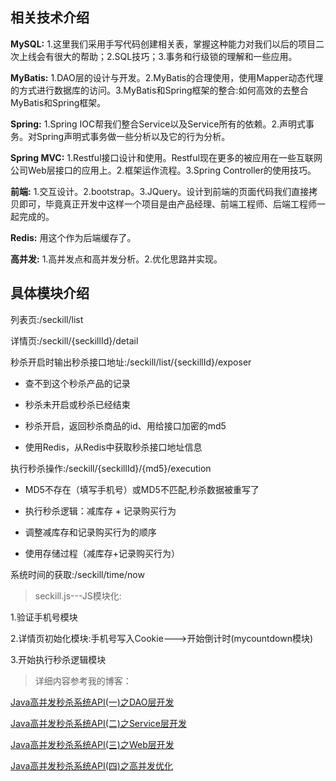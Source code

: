 ## 相关技术介绍

**MySQL:** 1.这里我们采用手写代码创建相关表，掌握这种能力对我们以后的项目二次上线会有很大的帮助；2.SQL技巧；3.事务和行级锁的理解和一些应用。

**MyBatis:** 1.DAO层的设计与开发。2.MyBatis的合理使用，使用Mapper动态代理的方式进行数据库的访问。3.MyBatis和Spring框架的整合:如何高效的去整合MyBatis和Spring框架。

**Spring:** 1.Spring IOC帮我们整合Service以及Service所有的依赖。2.声明式事务。对Spring声明式事务做一些分析以及它的行为分析。

**Spring MVC:** 1.Restful接口设计和使用。Restful现在更多的被应用在一些互联网公司Web层接口的应用上。2.框架运作流程。3.Spring Controller的使用技巧。

**前端:** 1.交互设计。2.bootstrap。3.JQuery。设计到前端的页面代码我们直接拷贝即可，毕竟真正开发中这样一个项目是由产品经理、前端工程师、后端工程师一起完成的。

**Redis:** 用这个作为后端缓存了。

**高并发:** 1.高并发点和高并发分析。2.优化思路并实现。

## 具体模块介绍

列表页:/seckill/list

详情页:/seckill/{seckillId}/detail

秒杀开启时输出秒杀接口地址:/seckill/list/{seckillId}/exposer

* 查不到这个秒杀产品的记录

* 秒杀未开启或秒杀已经结束

* 秒杀开启，返回秒杀商品的id、用给接口加密的md5

* 使用Redis，从Redis中获取秒杀接口地址信息

执行秒杀操作:/seckill/{seckillId}/{md5}/execution

* MD5不存在（填写手机号）或MD5不匹配,秒杀数据被重写了

* 执行秒杀逻辑：减库存 + 记录购买行为

* 调整减库存和记录购买行为的顺序

* 使用存储过程（减库存+记录购买行为）

系统时间的获取:/seckill/time/now

> seckill.js---JS模块化:

1.验证手机号模块

2.详情页初始化模块:手机号写入Cookie--->开始倒计时(mycountdown模块)

3.开始执行秒杀逻辑模块

> 详细内容参考我的博客：

[Java高并发秒杀系统API(一)之DAO层开发](http://www.jianshu.com/p/8cca258e6164)

[Java高并发秒杀系统API(二)之Service层开发](http://www.jianshu.com/p/f45ed254336e)

[Java高并发秒杀系统API(三)之Web层开发](http://www.jianshu.com/p/12dc0416358f)

[Java高并发秒杀系统API(四)之高并发优化](http://www.jianshu.com/p/a0f0569d4822)
